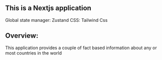## This is a Nextjs application

Global state manager: Zustand
CSS: Tailwind Css

## Overview:

This application provides a couple of fact based information about any or most countries in the world
